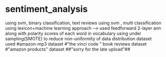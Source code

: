 # sentiment_analysis
using svm, binary classification, text reviews
using svm , multi classification
using lexicon+machine learning approach
  --> used feedforward 2-layer ann along with polarity scores of each word in vocabulary
using under sampling(SMOTE) to reduce non-uniformity of data distribution
dataset used
#amazon-mp3 dataset
#"the vinci code " book reviews dataset
#"amazon products" dataset
##"sorry for the late upload"##
